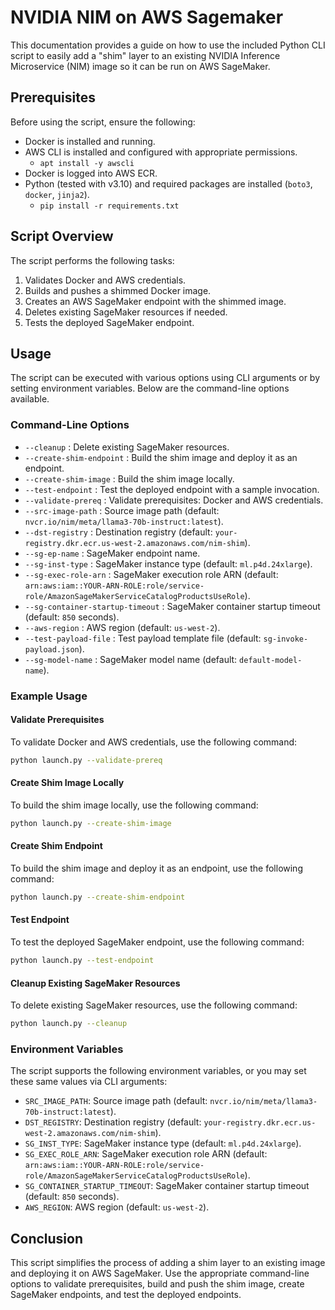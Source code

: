 # NVIDIA NIM on AWS Sagemaker

This documentation provides a guide on how to use the included Python CLI script to easily add a "shim" layer to an existing NVIDIA Inference Microservice (NIM) image so it can be run on AWS SageMaker.

## Prerequisites

Before using the script, ensure the following:
- Docker is installed and running.
- AWS CLI is installed and configured with appropriate permissions.
  - `apt install -y awscli`
- Docker is logged into AWS ECR.
- Python (tested with v3.10) and required packages are installed (`boto3`, `docker`, `jinja2`).
  - `pip install -r requirements.txt`

## Script Overview

The script performs the following tasks:
1. Validates Docker and AWS credentials.
2. Builds and pushes a shimmed Docker image. 
4. Creates an AWS SageMaker endpoint with the shimmed image.
5. Deletes existing SageMaker resources if needed.
6. Tests the deployed SageMaker endpoint.

## Usage

The script can be executed with various options using CLI arguments or by setting environment variables. Below are the command-line options available.

### Command-Line Options

- `--cleanup` : Delete existing SageMaker resources.
- `--create-shim-endpoint` : Build the shim image and deploy it as an endpoint.
- `--create-shim-image` : Build the shim image locally.
- `--test-endpoint` : Test the deployed endpoint with a sample invocation.
- `--validate-prereq` : Validate prerequisites: Docker and AWS credentials.
- `--src-image-path` : Source image path (default: `nvcr.io/nim/meta/llama3-70b-instruct:latest`).
- `--dst-registry` : Destination registry (default: `your-registry.dkr.ecr.us-west-2.amazonaws.com/nim-shim`).
- `--sg-ep-name` : SageMaker endpoint name.
- `--sg-inst-type` : SageMaker instance type (default: `ml.p4d.24xlarge`).
- `--sg-exec-role-arn` : SageMaker execution role ARN (default: `arn:aws:iam::YOUR-ARN-ROLE:role/service-role/AmazonSageMakerServiceCatalogProductsUseRole`).
- `--sg-container-startup-timeout` : SageMaker container startup timeout (default: `850` seconds).
- `--aws-region` : AWS region (default: `us-west-2`).
- `--test-payload-file` : Test payload template file (default: `sg-invoke-payload.json`).
- `--sg-model-name` : SageMaker model name (default: `default-model-name`).

### Example Usage

#### Validate Prerequisites

To validate Docker and AWS credentials, use the following command:
```sh
python launch.py --validate-prereq
```

#### Create Shim Image Locally

To build the shim image locally, use the following command:
```sh
python launch.py --create-shim-image
```

#### Create Shim Endpoint

To build the shim image and deploy it as an endpoint, use the following command:
```sh
python launch.py --create-shim-endpoint
```

#### Test Endpoint

To test the deployed SageMaker endpoint, use the following command:
```sh
python launch.py --test-endpoint
```

#### Cleanup Existing SageMaker Resources

To delete existing SageMaker resources, use the following command:
```sh
python launch.py --cleanup
```

### Environment Variables

The script supports the following environment variables, or you may set these same values via CLI arguments:

- `SRC_IMAGE_PATH`: Source image path (default: `nvcr.io/nim/meta/llama3-70b-instruct:latest`).
- `DST_REGISTRY`: Destination registry (default: `your-registry.dkr.ecr.us-west-2.amazonaws.com/nim-shim`).
- `SG_INST_TYPE`: SageMaker instance type (default: `ml.p4d.24xlarge`).
- `SG_EXEC_ROLE_ARN`: SageMaker execution role ARN (default: `arn:aws:iam::YOUR-ARN-ROLE:role/service-role/AmazonSageMakerServiceCatalogProductsUseRole`).
- `SG_CONTAINER_STARTUP_TIMEOUT`: SageMaker container startup timeout (default: `850` seconds).
- `AWS_REGION`: AWS region (default: `us-west-2`).

## Conclusion

This script simplifies the process of adding a shim layer to an existing image and deploying it on AWS SageMaker. Use the appropriate command-line options to validate prerequisites, build and push the shim image, create SageMaker endpoints, and test the deployed endpoints.
